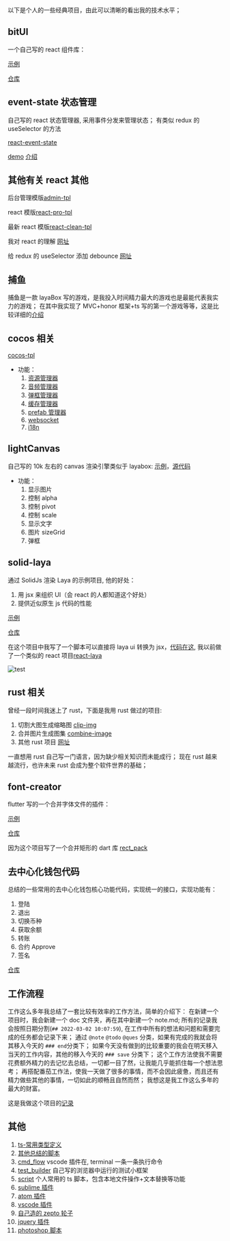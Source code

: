 以下是个人的一些经典项目，由此可以清晰的看出我的技术水平；

## bitUI

一个自己写的 react 组件库：

[示例](https://zsytssk.github.io/bitUI)

[仓库](https://github.com/zsytssk/bitUI)

## event-state 状态管理

自己写的 react 状态管理器, 采用事件分发来管理状态；
有类似 redux 的 useSelector 的方法

[react-event-state](https://www.npmjs.com/package/react-event-state)

[demo](https://zsytssk.github.io/event-state)
[介绍](https://www.jianshu.com/p/e6e1f6a89be3)

## 其他有关 react 其他

后台管理模版[admin-tpl](https://github.com/zsytssk/admin-tpl.git)

react 模版[react-pro-tpl](https://github.com/zsytssk/react-pro-tpl.git)

最新 react 模版[react-clean-tpl](https://github.com/zsytssk/react-clean-tpl.git)

我对 react 的理解 [网址](https://www.zhihu.com/question/47161776/answer/2325381843)

给 redux 的 useSelector 添加 debounce [网址](https://stackoverflow.com/questions/64799941/how-add-debounce-to-useselector-on-react-redux)

## 捕鱼

捕鱼是一款 layaBox 写的游戏，是我投入时间精力最大的游戏也是最能代表我实力的游戏；
在其中我实现了 MVC+honor 框架+ts 写的第一个游戏等等，这是比较详细的[介绍](./fish/readme.md)

## cocos 相关

[cocos-tpl](https://github.com/zsytssk/cocos-tpl.git)

- 功能：
  1. [资源管理器][utils]
  1. [音频管理器][utils]
  1. [弹框管理器][utils]
  1. [缓存管理器][utils]
  1. [prefab 管理器][utils]
  1. [websocket][utils]
  1. [i18n][i18n]

[utils]: https://github.com/zsytssk/cocos-tpl/tree/master/assets/main/scripts/utils
[i18n]: https://github.com/zsytssk/cocos-tpl/tree/master/assets/resources/i18n

## lightCanvas

自己写的 10k 左右的 canvas 渲染引擎类似于 layabox: [示例][lightcanvasdemo]，[源代码][lightcanvassource]

- 功能：
  1. 显示图片
  1. 控制 alpha
  1. 控制 pivot
  1. 控制 scale
  1. 显示文字
  1. 图片 sizeGrid
  1. 弹框

[lightcanvasdemo]: https://zsytssk.github.io/lightCanvas/
[lightcanvassource]: https://github.com/zsytssk/canvas_test/tree/master/lightCanvas

## solid-laya

通过 SolidJs 渲染 Laya 的示例项目, 他的好处：

1. 用 jsx 来组织 UI（会 react 的人都知道这个好处）
2. 提供近似原生 js 代码的性能

[示例](https://zsytssk.github.io/solidjs-laya)

[仓库](https://github.com/zsytssk/solidjs-laya-demo)

在这个项目中我写了一个脚本可以直接将 laya ui 转换为 jsx，[代码在这](https://github.com/zsytssk/solidjs-laya-demo/tree/master/script/uiToJsx), 我以前做了一个类似的 react 项目[react-laya](https://github.com/zsytssk/react-laya)

![test](./images/solid-laya1.png)

## rust 相关

曾经一段时间我迷上了 rust，下面是我用 rust 做过的项目:

1. 切割大图生成缩略图 [clip-img][clip-img]
1. 合并图片生成图集 [combine-image][combine-image]
1. 其他 rust 项目 [网址][rust-relative]

一直想用 rust 自己写一门语言，因为缺少相关知识而未能成行；
现在 rust 越来越流行，也许未来 rust 会成为整个软件世界的基础；

[clip-img]: https://github.com/zsytssk/clip_img
[combine-image]: https://github.com/zsytssk/combine_image
[rust-relative]: https://github.com/zsytssk?tab=repositories&q=&type=&language=rust&sort=

## font-creator

flutter 写的一个合并字体文件的插件：

[示例](https://zsytssk.github.io/font_creator)

[仓库](https://github.com/zsytssk/font_creator)

因为这个项目写了一个合并矩形的 dart 库 [rect_pack](https://pub.dev/packages/rect_pack)

## 去中心化钱包代码

总结的一些常用的去中心化钱包核心功能代码，实现统一的接口，实现功能有：

1. 登陆
1. 退出
1. 切换币种
1. 获取余额
1. 转账
1. 合约 Approve
1. 签名

[仓库](https://github.com/zsytssk/contract-wallet)

## 工作流程

工作这么多年我总结了一套比较有效率的工作方法，简单的介绍下：
在新建一个项目时，我会新建一个 doc 文件夹，再在其中新建一个 note.md;
所有的记录我会按照日期分割(`## 2022-03-02 10:07:59`), 在工作中所有的想法和问题和需要完成的任务都会记录下来；
通过 `@note` `@todo` `@ques` 分类，如果有完成的我就会将其移入今天的 `### end`分类下；
如果今天没有做到的比较重要的我会在明天移入当天的工作内容，其他的移入今天的 `### save` 分类下；
这个工作方法使我不需要花费额外精力的去记忆去总结，一切都一目了然，让我能几乎能抓住每一个想法思考；
再搭配番茄工作法，使我一天做了很多的事情，而不会因此疲惫，而且还有精力做些其他的事情，一切如此的顺畅且自然而然；
我想这是我工作这么多年的最大的财富。

这是我做这个项目的[记录](./doc/note.md)

## 其他

1. [ts-常用类型定义](./code/type.d.ts)
1. [其他总结的脚本](https://github.com/zsytssk/common/tree/master)
1. [cmd_flow](https://github.com/zsytssk/cmd_flow) vscode 插件在, terminal 一条一条执行命令
1. [test_builder](https://github.com/zsytssk/test_builder) 自己写的浏览器中运行的测试小框架
1. [script](https://github.com/zsytssk/script) 个人常用的 ts 脚本，包含本地文件操作+文本替换等功能
1. [sublime 插件](https://packagecontrol.io/packages/QuickOpen;)
1. [atom 插件](https://atom.io/users/zsytssk)
1. [vscode 插件](https://marketplace.visualstudio.com/publishers/zsytssk)
1. [自己造的 zepto 轮子](https://github.com/zsytssk/common/blob/4838725a94aae5bfcc101e1ffd11b76f0fcd5e3d/www/js/zu.js)
1. [jquery 插件](https://github.com/zsytssk/common/tree/4838725a94aae5bfcc101e1ffd11b76f0fcd5e3d/www/js)
1. [photoshop 脚本](https://github.com/zsytssk/common/tree/4838725a94aae5bfcc101e1ffd11b76f0fcd5e3d/photoshop%20javascript)
